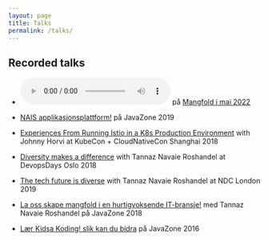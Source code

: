 ```yaml
---
layout: page
title: Talks
permalink: /talks/
---
```


## Recorded talks

* ![Hun, han, hen - hvordan få de til å bli min venn? Krasjkurs i inkluderende språk](hun-han-hen-sofaprat.m4a) på [Mangfold i mai 2022](https://navikt.github.io/mangfold-i-mai/)  

* [NAIS applikasjonsplattform!](https://vimeo.com/360816415) på JavaZone 2019

* [Experiences From Running Istio in a K8s Production Environment](https://www.youtube.com/watch?v=5qrR01n9JyY&list=PLj6h78yzYM2OK087kzLgc4jTPVbZjuNfs&index=102&t=1s) with Johnny Horvi at KubeCon + CloudNativeCon Shanghai 2018

* [Diversity makes a difference](https://www.youtube.com/watch?v=hA1gFp217iM) with Tannaz Navaie Roshandel at DevopsDays Oslo 2018

* [The tech future is diverse](https://www.youtube.com/watch?v=YgI8YLr6Nz0&list=PL03Lrmd9CiGfouFw_eoMCIe0Pq4lM6ygn&index=78&app=desktop) with Tannaz Navaie Roshandel at NDC London 2019 

* [La oss skape mangfold i en hurtigvoksende IT-bransje!](https://vimeo.com/289638312) med Tannaz Navaie Roshandel på JavaZone 2018

* [Lær Kidsa Koding! slik kan du bidra](https://vimeo.com/181918406) på JavaZone 2016
